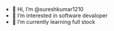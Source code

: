 - 👋 Hi, I’m @sureshkumar1210
- 👀 I’m interested in software devaloper 
- 🌱 I’m currently learning full stock

<!---
sureshkumar1210/sureshkumar1210 is a ✨ special ✨ repository because its `README.md` (this file) appears on your GitHub profile.
You can click the Preview link to take a look at your changes.
--->
